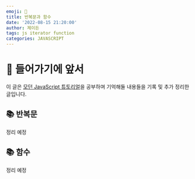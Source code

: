 ```yaml
---
emoji: 🍊
title: 반복문과 함수
date: '2022-08-15 21:20:00'
author: 제이든
tags: js iterator function
categories: JAVASCRIPT
---
```


# 🍍 들어가기에 앞서

이 글은 [모던 JavaScript 튜토리얼](https://ko.javascript.info/)을 공부하며 기억해둘 내용들을 기록 및 추가 정리한 글입니다.<br/>

## 📚 반복문

정리 예정

## 📚 함수

정리 예정

```toc

```
